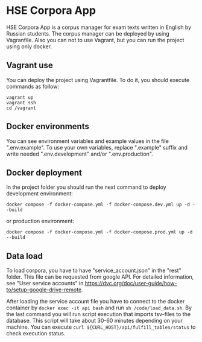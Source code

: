 # HSE Corpora App
HSE Corpora App is a corpus manager for exam texts written in English by Russian students. The corpus manager can be deployed by using Vagranfile. Also you can not to use Vagrant, but you can run the project using only docker.

## Vagrant use
You can deploy the project using Vagrantfile. To do it, you should execute commands as follow:
```
vagrant up
vagrant ssh
cd /vagrant
```

## Docker environments
You can see environment variables and example values in the file ".env.example". To use your own variables, replace ".example" suffix and write needed ".env.development" and/or ".env.production".

## Docker deployment
In the project folder you should run the next command to deploy development environment:
```
docker compose -f docker-compose.yml -f docker-compose.dev.yml up -d --build
```
or production environment:
```
docker compose -f docker-compose.yml -f docker-compose.prod.yml up -d --build
```

## Data load
To load corpora, you have to have "service_account.json" in the "rest" folder. This file can be requested from google API. For detailed information, see "User service accounts" in https://dvc.org/doc/user-guide/how-to/setup-google-drive-remote.

After loading the service account file you have to connect to the docker container by `docker exec -it api bash` and run `sh /code/load_data.sh`. By the last command you will run script execution that imports tsv-files to the database. This script will take about 30-60 minutes depending on your machine. You can execute `curl ${CURL_HOST}/api/fulfill_tables/status` to check execution status.
